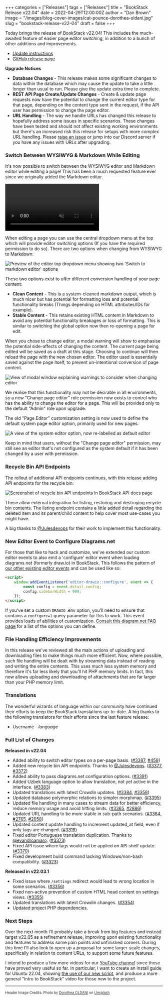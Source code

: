 +++
categories = ["Releases"]
tags = ["Releases"]
title = "BookStack Release v22.04"
date = 2022-04-29T12:00:00Z
author = "Dan Brown"
image = "/images/blog-cover-images/cat-pounce-dorothea-oldani.jpg"
slug = "bookstack-release-v22-04"
draft = false
+++

Today brings the release of BookStack v22.04! This includes the much-awaited feature
of easier page editor switching, in addition to a bunch of other additions and improvements.

* [Update instructions](https://www.bookstackapp.com/docs/admin/updates)
* [GitHub release page](https://github.com/BookStackApp/BookStack/releases/tag/v22.04)

**Upgrade Notices**

- **Database Changes** - This release makes some significant changes to data within the database which may cause the update to take a little longer than usual to run. Please give the update extra time to complete.
- **REST API Page Create/Update Changes** - Create & update page requests now have the potential to change the current editor type for that page, depending on the content type sent in the request, if the API user has permission to change the page editor.
- **URL Handling** - The way we handle URLs has changed this release to hopefully address some issues in specific scenarios. These changes have been tested and should not affect existing working environments but there's an increased risk this release for setups with more complex URL handling. Please [raise an issue](https://github.com/BookStackApp/BookStack/issues/new/choose) or jump into our Discord server if you have any issues with URLs after upgrading.

### Switch Between WYSIWYG & Markdown While Editing

It's now possible to switch between the WYSIWYG editor and Markdown editor while editing a page!
This has been a much requested feature ever since we originally added the Markdown editor.

<video src="/images/2022/04/bookstack_editor_switch.mp4" muted controls="true"></video>

When editing a page you can use the central dropdown menu at the top which will provide editor switching options (If you have the required permission to do so).
There are two options when changing from WYSIWYG to Markdown:

![Preview of the editor top dropdown menu showing two 'Switch to markdown editor' options](/images/2022/04/editor_switch_dropdown.png)

These two options exist to offer different conversion handling of your page content:

- **Clean Content** - This is a system-cleaned markdown output, which is much nicer but has potential for formatting loss and potential functionality breaks (Things depending on HTML attributes/IDs for example).
- **Stable Content** - This retains existing HTML content in Markdown to avoid any potential functionality breakages or loss of formatting. This is similar to switching the global option now then re-opening a page for edit.

When you chose to change editor, a modal warning will show to emphasise the potential side-affects of changing the content.
The current page being edited will be saved as a draft at this stage. 
Choosing to continue will then reload the page with the new chosen editor.
The editor used is essentially saved against the page itself, to prevent un-intentional conversion of page content.

![View of modal window explaining warnings to consider when changing editor](/images/2022/04/edit_switch_warning.png)

We realise that this functionality may not be desirable in all environments, so a new "Change page editor" role permission
now exists to control who has the ability to change the editor for a page. This will be provided only to the default "Admin" role upon upgrade. 

The old "Page Editor" customization setting is now used to define the default system page editor option, primarily used for new pages.

![A view of the system editor option, now re-labelled as default editor](/images/2022/04/default_editor_option.png)

Keep in mind that users, without the  "Change page editor" permission, may still see an editor that's not configured as the system default if it has been changed by a user with permission.


### Recycle Bin API Endpoints

The rollout of additional API endpoints continues, with this release adding API endpoints for the recycle bin:

![Screenshot of recycle bin API endpoints in BookStack API docs page](/images/2022/04/recycle_bin_endpoints.png)

These allow external integration for listing, restoring and destroying recycle bin contents. 
The listing endpoint contains a little added detail regarding the deleted item and its parent/child content to help
cover most use-cases you might have.

A big thanks to [@Julesdevops](https://github.com/BookStackApp/BookStack/pull/3377) for their work to implement this functionality.

### New Editor Event to Configure Diagrams.net

For those that like to hack and customize, we've extended our custom editor events
to also emit a 'configure' editor event when loading diagrams.net (formerly draw.io) in BookStack.
This follows the pattern of [our other existing editor events](/docs/admin/hacking-bookstack/#bookstack-editor-events) and can be used like so:

```html
<script>
    window.addEventListener('editor-drawio::configure', event => {
        const config = event.detail.config;
        config.sidebarWidth = 900;
    });
</script>
```

If you've set a custom `DRAWIO` .env option, you'll need to ensure that contains a `configure=1` query parameter for this to work.
This event provides loads of abilities of customization.
[Consult this diagram.net FAQ page](https://www.diagrams.net/doc/faq/configure-diagram-editor) for a list of the options you can define.

### File Handling Efficiency Improvements

In this release we've reviewed all the main actions of uploading and downloading files to make things much more efficient.
Now, where possible, such file handling will be dealt with by streaming data instead of reading and writing the entire contents. 
This uses much less system memory and therefore it's far less likely that you'll hit PHP memory limits.
In fact, this now allows uploading and downloading of attachments that are far larger than your PHP memory limit.

### Translations

The wonderful wizards of language within our community have continued their efforts
to keep the BookStack translations up-to-date. 
A big thanks to the following translators for their efforts since the last feature release:

- Username - *language*

### Full List of Changes

**Released in v22.04**

* Added ability to switch editor types on a per-page basis. ([#3387](https://github.com/BookStackApp/BookStack/pull/3387), [#458](https://github.com/BookStackApp/BookStack/issues/458))
* Added new recycle bin API endpoints. Thanks to [@Julesdevops](https://github.com/BookStackApp/BookStack/pull/3377). ([#3377](https://github.com/BookStackApp/BookStack/pull/3377), [#3372](https://github.com/BookStackApp/BookStack/issues/3372))
* Added ability to pass diagrams.net configuration options. ([#3391](https://github.com/BookStackApp/BookStack/pull/3391))
* Added Uzbek language option to allow translation, not yet active in the interface. ([#3383](https://github.com/BookStackApp/BookStack/issues/3383))
* Updated translations with latest Crowdin updates. ([#3384](https://github.com/BookStackApp/BookStack/pull/3384), [#3358](https://github.com/BookStackApp/BookStack/pull/3358))
* Updated database polymorphic relations to simpler morphmap. ([#3395](https://github.com/BookStackApp/BookStack/issues/3395))
* Updated file handling in many cases to stream data for better efficiency, reduce memory usage and avoid hitting limits. ([#3365](https://github.com/BookStackApp/BookStack/pull/3365), [#2886](https://github.com/BookStackApp/BookStack/issues/2886))
* Updated URL handling to be more stable in sub-path scenarios. ([#3364](https://github.com/BookStackApp/BookStack/pull/3364), [#2765](https://github.com/BookStackApp/BookStack/issues/2765), [#2058](https://github.com/BookStackApp/BookStack/issues/2058))
* Updated content update handling to increment updated_at field, even if only tags are changed. ([#3319](https://github.com/BookStackApp/BookStack/issues/3319))
* Fixed editor Portuguese translation duplication. Thanks to [@evandroamaro](https://github.com/BookStackApp/BookStack/pull/3373). ([#3373](https://github.com/BookStackApp/BookStack/pull/3373))
* Fixed API issue where tags would not be applied on API shelf update. ([#3370](https://github.com/BookStackApp/BookStack/issues/3370))
* Fixed development build command lacking Windows/non-bash compatibility. ([#3323](https://github.com/BookStackApp/BookStack/issues/3323))


**Released in v22.03.1**

* Fixed issue where `/settings` redirect would lead to wrong location in some scenarios. ([#3356](https://github.com/BookStackApp/BookStack/issues/3356))
* Fixed non-active prevention of custom HTML head content on settings views. ([#3355](https://github.com/BookStackApp/BookStack/issues/3355))
* Updated translations with latest Crowdin changes. ([#3354](https://github.com/BookStackApp/BookStack/pull/3354))
* Updated project PHP dependencies.

### Next Steps

Over the next month I'll probably take a break from big features and instead target v22.05 as a refinement release,
improving upon existing functionality and features to address some pain points and unfinished corners.
During this time I'll also look to open up a proposal for some larger-scale changes, specifically in relation to content URLs, to support some future features.

I intend to produce a few more videos for our [YouTube channel](https://www.youtube.com/c/BookStackApp) since these have proved
very useful so far. In particular, I want to create an install guide for Ubuntu 22.04, showing [the use of our new script](https://www.bookstackapp.com/blog/ubuntu-2204-script/), and produce a more general "Intro to BookStack" video for those new to the project.

----

<span style="font-size: 0.8em;opacity:0.9;">Header Image Credits: <span>Photo by <a href="https://unsplash.com/@dorographie?utm_source=unsplash&utm_medium=referral&utm_content=creditCopyText">Dorothea OLDANI</a> on <a href="https://unsplash.com/?utm_source=unsplash&utm_medium=referral&utm_content=creditCopyText">Unsplash</a>
  </span></span>
